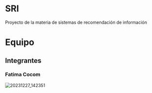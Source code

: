 # SRI
Proyecto de la materia de sistemas de recomendación de información
# Equipo #
## Integrantes

### Fatima Cocom 

![20231227_142351](https://github.com/user-attachments/assets/7a9e3fd3-948e-40db-b873-6b07d1ec0d68)
